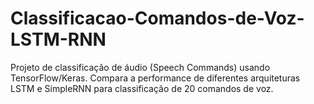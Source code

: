 # Classificacao-Comandos-de-Voz-LSTM-RNN
Projeto de classificação de áudio (Speech Commands) usando TensorFlow/Keras. Compara a performance de diferentes arquiteturas LSTM e SimpleRNN para classificação de 20 comandos de voz.
